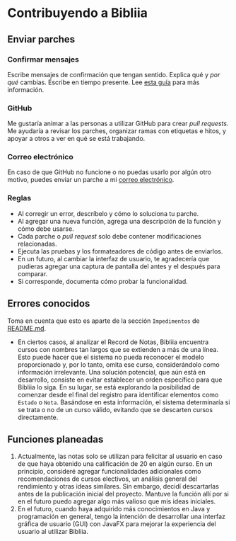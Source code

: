 # Contribuyendo a Bibliia

## Enviar parches

### Confirmar mensajes
Escribe mensajes de confirmación que tengan sentido. Explica qué y *por qué* cambias.
Escribe en tiempo presente.
Lee [esta guía](https://gist.github.com/robertpainsi/b632364184e70900af4ab688decf6f53) para más información.

### GitHub
Me gustaría animar a las personas a utilizar GitHub para crear _pull requests_.
Me ayudaría a revisar los parches, organizar ramas con etiquetas e hitos, y apoyar a otros a ver en qué se está trabajando.

### Correo electrónico
En caso de que GitHub no funcione o no puedas usarlo por algún otro motivo, puedes enviar un parche a mi [correo electrónico](mailto:ferinjoque@gmail.com).

### Reglas

* Al corregir un error, descríbelo y cómo lo soluciona tu parche.
* Al agregar una nueva función, agrega una descripción de la función y cómo debe usarse.
* Cada parche o _pull request_ solo debe contener modificaciones relacionadas.
* Ejecuta las pruebas y los formateadores de código antes de enviarlos.
* En un futuro, al cambiar la interfaz de usuario, te agradecería que pudieras agregar una captura de pantalla del antes y el después para comparar.
* Si corresponde, documenta cómo probar la funcionalidad.

## Errores conocidos

Toma en cuenta que esto es aparte de la sección `Impedimentos` de [README.md](README.md).

* En ciertos casos, al analizar el Record de Notas, Bibliia encuentra cursos con nombres tan largos que se extienden a más de una línea. Esto puede hacer que el sistema no pueda reconocer el modelo proporcionado y, por lo tanto, omita ese curso, considerándolo como información irrelevante. Una solución potencial, que aún está en desarrollo, consiste en evitar establecer un orden específico para que Bibliia lo siga. En su lugar, se está explorando la posibilidad de comenzar desde el final del registro para identificar elementos como `Estado` o `Nota`. Basándose en esta información, el sistema determinaría si se trata o no de un curso válido, evitando que se descarten cursos directamente.

## Funciones planeadas

1. Actualmente, las notas solo se utilizan para felicitar al usuario en caso de que haya obtenido una calificación de 20 en algún curso. En un principio, consideré agregar funcionalidades adicionales como recomendaciones de cursos electivos, un análisis general del rendimiento y otras ideas similares. Sin embargo, decidí descartarlas antes de la publicación inicial del proyecto. Mantuve la función allí por si en el futuro puedo agregar algo más valioso que mis ideas iniciales.
2. En el futuro, cuando haya adquirido más conocimientos en Java y programación en general, tengo la intención de desarrollar una interfaz gráfica de usuario (GUI) con JavaFX para mejorar la experiencia del usuario al utilizar Bibliia.
